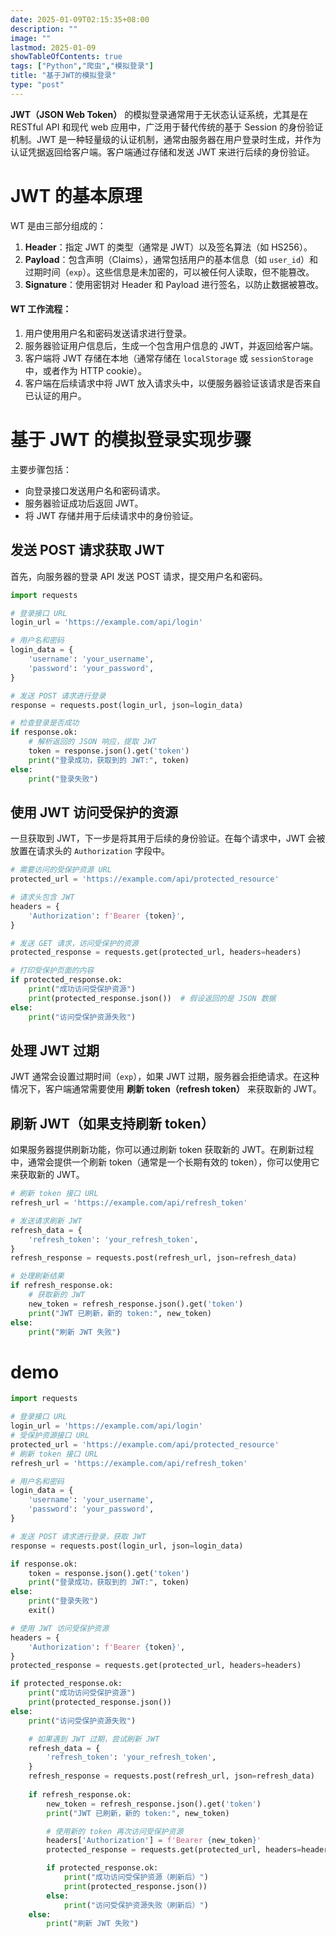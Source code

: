 ```yaml
---
date: 2025-01-09T02:15:35+08:00
description: ""
image: ""
lastmod: 2025-01-09
showTableOfContents: true
tags: ["Python","爬虫","模拟登录"]
title: "基于JWT的模拟登录"
type: "post"
---
```

**JWT（JSON Web Token）** 的模拟登录通常用于无状态认证系统，尤其是在 RESTful API 和现代 web 应用中，广泛用于替代传统的基于 Session 的身份验证机制。JWT 是一种轻量级的认证机制，通常由服务器在用户登录时生成，并作为认证凭据返回给客户端。客户端通过存储和发送 JWT 来进行后续的身份验证。
# JWT 的基本原理
WT 是由三部分组成的：

1. **Header**：指定 JWT 的类型（通常是 JWT）以及签名算法（如 HS256）。
2. **Payload**：包含声明（Claims），通常包括用户的基本信息（如 `user_id`）和过期时间（`exp`）。这些信息是未加密的，可以被任何人读取，但不能篡改。
3. **Signature**：使用密钥对 Header 和 Payload 进行签名，以防止数据被篡改。
#### WT 工作流程：

1. 用户使用用户名和密码发送请求进行登录。
2. 服务器验证用户信息后，生成一个包含用户信息的 JWT，并返回给客户端。
3. 客户端将 JWT 存储在本地（通常存储在 `localStorage` 或 `sessionStorage` 中，或者作为 HTTP cookie）。
4. 客户端在后续请求中将 JWT 放入请求头中，以便服务器验证该请求是否来自已认证的用户。
# 基于 JWT 的模拟登录实现步骤
主要步骤包括：

- 向登录接口发送用户名和密码请求。
- 服务器验证成功后返回 JWT。
- 将 JWT 存储并用于后续请求中的身份验证。
## 发送 POST 请求获取 JWT
首先，向服务器的登录 API 发送 POST 请求，提交用户名和密码。
```python
import requests

# 登录接口 URL
login_url = 'https://example.com/api/login'

# 用户名和密码
login_data = {
    'username': 'your_username',
    'password': 'your_password',
}

# 发送 POST 请求进行登录
response = requests.post(login_url, json=login_data)

# 检查登录是否成功
if response.ok:
    # 解析返回的 JSON 响应，提取 JWT
    token = response.json().get('token')
    print("登录成功，获取到的 JWT:", token)
else:
    print("登录失败")
```
## 使用 JWT 访问受保护的资源
一旦获取到 JWT，下一步是将其用于后续的身份验证。在每个请求中，JWT 会被放置在请求头的 `Authorization` 字段中。
```python
# 需要访问的受保护资源 URL
protected_url = 'https://example.com/api/protected_resource'

# 请求头包含 JWT
headers = {
    'Authorization': f'Bearer {token}',
}

# 发送 GET 请求，访问受保护的资源
protected_response = requests.get(protected_url, headers=headers)

# 打印受保护页面的内容
if protected_response.ok:
    print("成功访问受保护资源")
    print(protected_response.json())  # 假设返回的是 JSON 数据
else:
    print("访问受保护资源失败")
```
## 处理 JWT 过期
JWT 通常会设置过期时间（`exp`），如果 JWT 过期，服务器会拒绝请求。在这种情况下，客户端通常需要使用 **刷新 token（refresh token）** 来获取新的 JWT。
## 刷新 JWT（如果支持刷新 token）
如果服务器提供刷新功能，你可以通过刷新 token 获取新的 JWT。在刷新过程中，通常会提供一个刷新 token（通常是一个长期有效的 token），你可以使用它来获取新的 JWT。
```python
# 刷新 token 接口 URL
refresh_url = 'https://example.com/api/refresh_token'

# 发送请求刷新 JWT
refresh_data = {
    'refresh_token': 'your_refresh_token',
}
refresh_response = requests.post(refresh_url, json=refresh_data)

# 处理刷新结果
if refresh_response.ok:
    # 获取新的 JWT
    new_token = refresh_response.json().get('token')
    print("JWT 已刷新，新的 token:", new_token)
else:
    print("刷新 JWT 失败")
```

# demo
```python
import requests

# 登录接口 URL
login_url = 'https://example.com/api/login'
# 受保护资源接口 URL
protected_url = 'https://example.com/api/protected_resource'
# 刷新 token 接口 URL
refresh_url = 'https://example.com/api/refresh_token'

# 用户名和密码
login_data = {
    'username': 'your_username',
    'password': 'your_password',
}

# 发送 POST 请求进行登录，获取 JWT
response = requests.post(login_url, json=login_data)

if response.ok:
    token = response.json().get('token')
    print("登录成功，获取到的 JWT:", token)
else:
    print("登录失败")
    exit()

# 使用 JWT 访问受保护资源
headers = {
    'Authorization': f'Bearer {token}',
}
protected_response = requests.get(protected_url, headers=headers)

if protected_response.ok:
    print("成功访问受保护资源")
    print(protected_response.json())
else:
    print("访问受保护资源失败")

    # 如果遇到 JWT 过期，尝试刷新 JWT
    refresh_data = {
        'refresh_token': 'your_refresh_token',
    }
    refresh_response = requests.post(refresh_url, json=refresh_data)
    
    if refresh_response.ok:
        new_token = refresh_response.json().get('token')
        print("JWT 已刷新，新的 token:", new_token)

        # 使用新的 token 再次访问受保护资源
        headers['Authorization'] = f'Bearer {new_token}'
        protected_response = requests.get(protected_url, headers=headers)

        if protected_response.ok:
            print("成功访问受保护资源（刷新后）")
            print(protected_response.json())
        else:
            print("访问受保护资源失败（刷新后）")
    else:
        print("刷新 JWT 失败")
```
